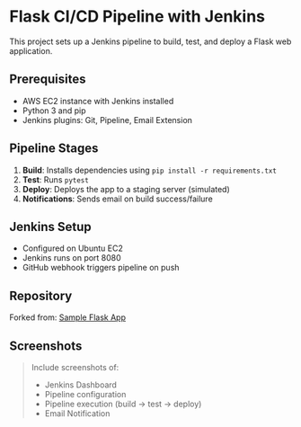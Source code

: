 # Flask CI/CD Pipeline with Jenkins

This project sets up a Jenkins pipeline to build, test, and deploy a Flask web application.

## Prerequisites

- AWS EC2 instance with Jenkins installed
- Python 3 and pip
- Jenkins plugins: Git, Pipeline, Email Extension

## Pipeline Stages

1. **Build**: Installs dependencies using `pip install -r requirements.txt`
2. **Test**: Runs `pytest`
3. **Deploy**: Deploys the app to a staging server (simulated)
4. **Notifications**: Sends email on build success/failure

## Jenkins Setup

- Configured on Ubuntu EC2
- Jenkins runs on port 8080
- GitHub webhook triggers pipeline on push

## Repository

Forked from: [Sample Flask App](https://github.com/heroku/python-getting-started)

## Screenshots

> Include screenshots of:
> - Jenkins Dashboard
> - Pipeline configuration
> - Pipeline execution (build → test → deploy)
> - Email Notification
